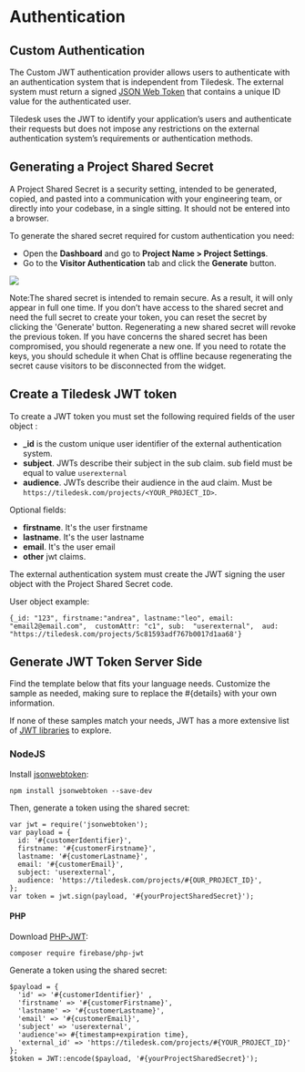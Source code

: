 
# Authentication

## Custom Authentication

The Custom JWT authentication provider allows users to authenticate with an authentication system that is independent from Tiledesk. The external system must return a signed [JSON Web Token](https://jwt.io/introduction/) that contains a unique ID value for the authenticated user.

Tiledesk uses the JWT to identify your application’s users and authenticate their requests but does not impose any restrictions on the external authentication system’s requirements or authentication methods.


## Generating a Project Shared Secret

A Project Shared Secret is a security setting, intended to be generated, copied, and pasted into a communication with your engineering team, or directly into your codebase, in a single sitting. It should not be entered into a browser.

To generate the shared secret required for custom authentication you need:

* Open the **Dashboard** and go to **Project Name &gt; Project Settings**.
* Go  to the **Visitor Authentication** tab and click the **Generate** button.

![](https://raw.githubusercontent.com/Tiledesk/tiledesk-docs/master/docs/tiledesk-project-settings2.png)

Note:The shared secret is intended to remain secure. As a result, it will only appear in full one time. If you don’t have access to the shared secret and need the full secret to create your token, you can reset the secret by clicking the 'Generate' button. Regenerating a new shared secret will revoke the previous token. If you have concerns the shared secret has been compromised, you should regenerate a new one. If you need to rotate the keys, you should schedule it when Chat is offline because regenerating the secret cause visitors to be disconnected from the widget.


## Create a Tiledesk JWT token

To create a JWT token you must set the following required fields of the user object :

* **\_id** is the custom unique user identifier of the external authentication system.
* **subject**. JWTs describe their subject in the sub claim. sub field must be equal to value `userexternal`
* **audience**. JWTs describe their audience in the aud claim. Must be `https://tiledesk.com/projects/<YOUR_PROJECT_ID>`.

Optional fields:

* **firstname**. It's the user firstname
* **lastname**. It's the user lastname
* **email**. It's the user email
* **other** jwt claims.

The external authentication system must create the JWT signing the user object with the Project Shared Secret code.

User object example:

```text
{_id: "123", firstname:"andrea", lastname:"leo", email: "email2@email.com",  customAttr: "c1", sub:  "userexternal",  aud:  "https://tiledesk.com/projects/5c81593adf767b0017d1aa68'}
```



## Generate JWT Token Server Side

Find the template below that fits your language needs. Customize the sample as needed, making sure to replace the \#{details} with your own information.

If none of these samples match your needs, JWT has a more extensive list of [JWT libraries](https://jwt.io/#libraries-io) to explore.

### NodeJS

Install [jsonwebtoken](https://github.com/auth0/node-jsonwebtoken):

```text
npm install jsonwebtoken --save-dev
```

Then, generate a token using the shared secret:

```text
var jwt = require('jsonwebtoken'); 
var payload = {
  id: '#{customerIdentifier}',
  firstname: '#{customerFirstname}',
  lastname: '#{customerLastname}',
  email: '#{customerEmail}',  
  subject: 'userexternal',
  audience: 'https://tiledesk.com/projects/#{OUR_PROJECT_ID}',  
};
var token = jwt.sign(payload, '#{yourProjectSharedSecret}');
```

#### PHP

Download [PHP-JWT](https://github.com/firebase/php-jwt):

```text
composer require firebase/php-jwt
```

Generate a token using the shared secret:

```text
$payload = {
  'id' => '#{customerIdentifier}' ,
  'firstname' => '#{customerFirstname}',
  'lastname' => '#{customerLastname}',
  'email' => '#{customerEmail}',
  'subject' => 'userexternal',
  'audience'=> #{timestamp+expiration time},
  'external_id' => 'https://tiledesk.com/projects/#{YOUR_PROJECT_ID}'
};
$token = JWT::encode($payload, '#{yourProjectSharedSecret}');
```

